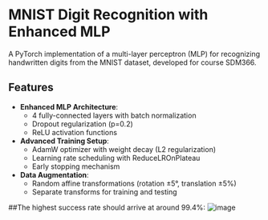 # MNIST Digit Recognition with Enhanced MLP

A PyTorch implementation of a multi-layer perceptron (MLP) for recognizing handwritten digits from the MNIST dataset, developed for course SDM366.

## Features

- **Enhanced MLP Architecture**:
  - 4 fully-connected layers with batch normalization
  - Dropout regularization (p=0.2)
  - ReLU activation functions
- **Advanced Training Setup**:
  - AdamW optimizer with weight decay (L2 regularization)
  - Learning rate scheduling with ReduceLROnPlateau
  - Early stopping mechanism
- **Data Augmentation**:
  - Random affine transformations (rotation ±5°, translation ±5%)
  - Separate transforms for training and testing

##The highest success rate should arrive at around 99.4%:
![image](https://github.com/user-attachments/assets/276f81bb-11f2-4c7e-8d16-ccf331e47f90)


